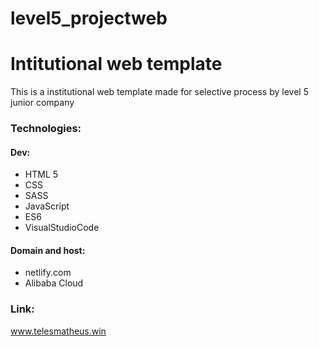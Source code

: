 # level5_projectweb
<h1>Intitutional web template</h1>
        <p>This is a institutional web template made for selective process by level 5 junior company</p>
        <h3>Technologies:</h3>
        <h4>Dev:</h4>
        <ul>
            <li>HTML 5</li>
            <li>CSS</li>
            <li>SASS</li>
            <li>JavaScript</li>
            <li>ES6</li>
            <li>VisualStudioCode</li>
        </ul>
        <h4>Domain and host:</h4>
        <ul>
            <li>netlify.com</li>
            <li>Alibaba Cloud</li>
        </ul>
        <h3>Link:</h3>
        <a href="https://www.telesmatheus.win">www.telesmatheus.win</a>
